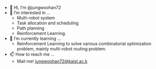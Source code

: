 - 👋 Hi, I’m @jungwoohan72
- 👀 I’m interested in ...
  - Multi-robot system
  - Task allocation and scheduling
  - Path planning
  - Reinforcement Learning.
- 🌱 I’m currently learning ...
  - Reinforcement Learning to solve various combinatorial optimization problem, mainly multi-robot routing problem.
- 📫 How to reach me ...
  - Mail me! jungwoohan72@kaist.ac.k

<!---
jungwoohan72/jungwoohan72 is a ✨ special ✨ repository because its `README.md` (this file) appears on your GitHub profile.
You can click the Preview link to take a look at your changes.
--->
